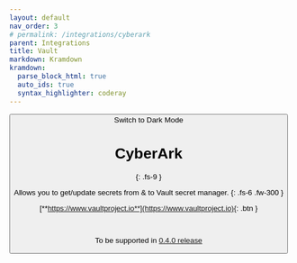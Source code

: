 ```yaml
---
layout: default
nav_order: 3
# permalink: /integrations/cyberark
parent: Integrations
title: Vault
markdown: Kramdown
kramdown:
  parse_block_html: true
  auto_ids: true
  syntax_highlighter: coderay
---
```


<button class="btn js-toggle-dark-mode">Switch to Dark Mode

<script>
const toggleDarkMode = document.querySelector('.js-toggle-dark-mode');

jtd.addEvent(toggleDarkMode, 'click', function(){
  if (jtd.getTheme() === 'dark') {
    jtd.setTheme('light');
    toggleDarkMode.textContent = 'Switch to Dark Mode';
  } else {
    jtd.setTheme('dark');
    toggleDarkMode.textContent = 'Switch to Light Mode';
  }
});
</script>

# CyberArk
{: .fs-9 }

Allows you to get/update secrets from & to Vault secret manager.
{: .fs-6 .fw-300 }

[**https://www.vaultproject.io**](https://www.vaultproject.io){: .btn }


<br>

To be supported in [0.4.0 release](https://github.com/users/eslam-gomaa/projects/2/views/1)